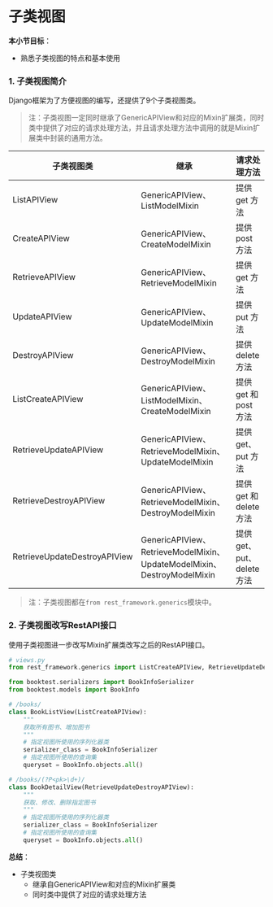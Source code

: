 # 子类视图

**本小节目标**：
* 熟悉子类视图的特点和基本使用

### 1. 子类视图简介

Django框架为了方便视图的编写，还提供了9个子类视图类。

> 注：子类视图一定同时继承了GenericAPIView和对应的Mixin扩展类，同时类中提供了对应的请求处理方法，并且请求处理方法中调用的就是Mixin扩展类中封装的通用方法。

| 子类视图类                   | 继承                                                         | 请求处理方法              |
| ---------------------------- | ------------------------------------------------------------ | ------------------------- |
| ListAPIView                  | GenericAPIView、ListModelMixin                               | 提供 get 方法             |
| CreateAPIView                | GenericAPIView、CreateModelMixin                             | 提供 post 方法            |
| RetrieveAPIView              | GenericAPIView、RetrieveModelMixin                           | 提供 get 方法             |
| UpdateAPIView                | GenericAPIView、UpdateModelMixin                             | 提供 put 方法             |
| DestroyAPIView               | GenericAPIView、DestroyModelMixin                            | 提供 delete 方法          |
| ListCreateAPIView            | GenericAPIView、ListModelMixin、CreateModelMixin             | 提供 get 和 post 方法     |
| RetrieveUpdateAPIView        | GenericAPIView、RetrieveModelMixin、UpdateModelMixin         | 提供 get、put 方法        |
| RetrieveDestroyAPIView       | GenericAPIView、RetrieveModelMixin、DestroyModelMixin        | 提供 get 和 delete 方法   |
| RetrieveUpdateDestroyAPIView | GenericAPIView、RetrieveModelMixin、UpdateModelMixin、DestroyModelMixin | 提供 get、put、delete方法 |
> 注：子类视图都在`from rest_framework.generics`模块中。

### 2. 子类视图改写RestAPI接口

使用子类视图进一步改写Mixin扩展类改写之后的RestAPI接口。

```python
# views.py
from rest_framework.generics import ListCreateAPIView, RetrieveUpdateDestroyAPIView

from booktest.serializers import BookInfoSerializer
from booktest.models import BookInfo

# /books/
class BookListView(ListCreateAPIView):
    """
    获取所有图书、增加图书
    """
    # 指定视图所使用的序列化器类
    serializer_class = BookInfoSerializer
    # 指定视图所使用的查询集
    queryset = BookInfo.objects.all()

# /books/(?P<pk>\d+)/
class BookDetailView(RetrieveUpdateDestroyAPIView):
    """
    获取、修改、删除指定图书
    """
    # 指定视图所使用的序列化器类
    serializer_class = BookInfoSerializer
    # 指定视图所使用的查询集
    queryset = BookInfo.objects.all()
```

**总结**：
* 子类视图类
  * 继承自GenericAPIView和对应的Mixin扩展类
  * 同时类中提供了对应的请求处理方法
